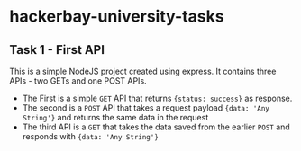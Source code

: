 # hackerbay-university-tasks 

## Task 1 - First API

This is a simple NodeJS project created using express. It contains three APIs - two GETs and one POST APIs.

* The First is a simple `GET` API that returns `{status: success}` as response.
* The second is a `POST` API that takes a request payload `{data: 'Any String'}` and returns the same data in the request
* The third API is a `GET` that takes the data saved from the earlier `POST` and responds with `{data: 'Any String'}`
